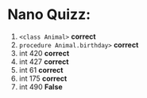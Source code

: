 # Nano Quizz:

1. `<class Animal>` **correct**
2. `procedure Animal.birthday>` **correct**
3. int 420 **correct**
4. int 427 **correct**
5. int 61 **correct**
6. int 175 **correct**
7. int 490 **False**
